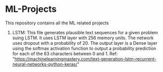 # ML-Projects
This repository contains all the ML related projects 
1. LSTM: This file generates plausible text sequences for a given problem suing LSTM. It uses LSTM layer with 256 memory units. The network uses dropout with a probability of 20. The output layer is a Dense layer using the softmax activation function to output a probability prediction for each of the 63 characters between 0 and 1.
Ref: "https://machinelearningmastery.com/text-generation-lstm-recurrent-neural-networks-python-keras/"
